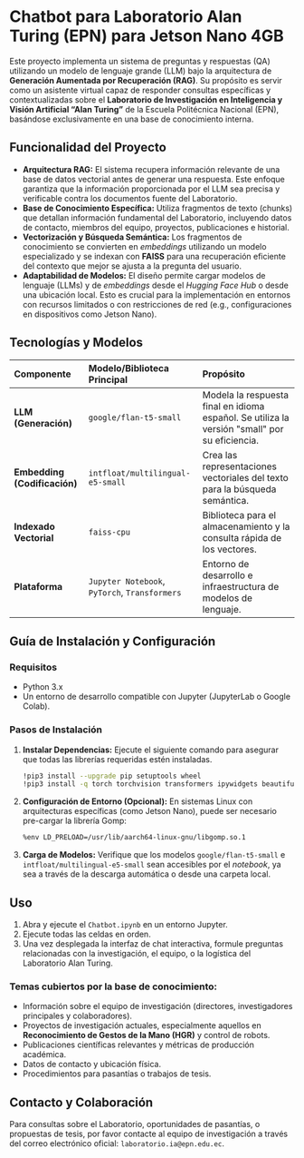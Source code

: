 # Chatbot para Laboratorio Alan Turing (EPN) para Jetson Nano 4GB

Este proyecto implementa un sistema de preguntas y respuestas (QA) utilizando un modelo de lenguaje grande (LLM) bajo la arquitectura de **Generación Aumentada por Recuperación (RAG)**. Su propósito es servir como un asistente virtual capaz de responder consultas específicas y contextualizadas sobre el **Laboratorio de Investigación en Inteligencia y Visión Artificial “Alan Turing”** de la Escuela Politécnica Nacional (EPN), basándose exclusivamente en una base de conocimiento interna.

## Funcionalidad del Proyecto

* **Arquitectura RAG:** El sistema recupera información relevante de una base de datos vectorial antes de generar una respuesta. Este enfoque garantiza que la información proporcionada por el LLM sea precisa y verificable contra los documentos fuente del Laboratorio.
* **Base de Conocimiento Específica:** Utiliza fragmentos de texto (chunks) que detallan información fundamental del Laboratorio, incluyendo datos de contacto, miembros del equipo, proyectos, publicaciones e historial.
* **Vectorización y Búsqueda Semántica:** Los fragmentos de conocimiento se convierten en *embeddings* utilizando un modelo especializado y se indexan con **FAISS** para una recuperación eficiente del contexto que mejor se ajusta a la pregunta del usuario.
* **Adaptabilidad de Modelos:** El diseño permite cargar modelos de lenguaje (LLMs) y de *embeddings* desde el *Hugging Face Hub* o desde una ubicación local. Esto es crucial para la implementación en entornos con recursos limitados o con restricciones de red (e.g., configuraciones en dispositivos como Jetson Nano).

## Tecnologías y Modelos

| Componente | Modelo/Biblioteca Principal | Propósito |
| :--- | :--- | :--- |
| **LLM (Generación)** | `google/flan-t5-small` | Modela la respuesta final en idioma español. Se utiliza la versión "small" por su eficiencia. |
| **Embedding (Codificación)** | `intfloat/multilingual-e5-small` | Crea las representaciones vectoriales del texto para la búsqueda semántica. |
| **Indexado Vectorial** | `faiss-cpu` | Biblioteca para el almacenamiento y la consulta rápida de los vectores. |
| **Plataforma** | `Jupyter Notebook`, `PyTorch`, `Transformers` | Entorno de desarrollo e infraestructura de modelos de lenguaje. |

## Guía de Instalación y Configuración

### Requisitos

* Python 3.x
* Un entorno de desarrollo compatible con Jupyter (JupyterLab o Google Colab).

### Pasos de Instalación

1.  **Instalar Dependencias:** Ejecute el siguiente comando para asegurar que todas las librerías requeridas estén instaladas.

    ```bash
    !pip3 install --upgrade pip setuptools wheel
    !pip3 install -q torch torchvision transformers ipywidgets beautifulsoup4 sentence_transformers faiss-cpu
    ```

2.  **Configuración de Entorno (Opcional):** En sistemas Linux con arquitecturas específicas (como Jetson Nano), puede ser necesario pre-cargar la librería Gomp:

    ```bash
    %env LD_PRELOAD=/usr/lib/aarch64-linux-gnu/libgomp.so.1
    ```

3.  **Carga de Modelos:** Verifique que los modelos `google/flan-t5-small` e `intfloat/multilingual-e5-small` sean accesibles por el *notebook*, ya sea a través de la descarga automática o desde una carpeta local.

## Uso

1.  Abra y ejecute el `Chatbot.ipynb` en un entorno Jupyter.
2.  Ejecute todas las celdas en orden.
3.  Una vez desplegada la interfaz de chat interactiva, formule preguntas relacionadas con la investigación, el equipo, o la logística del Laboratorio Alan Turing.

### Temas cubiertos por la base de conocimiento:

* Información sobre el equipo de investigación (directores, investigadores principales y colaboradores).
* Proyectos de investigación actuales, especialmente aquellos en **Reconocimiento de Gestos de la Mano (HGR)** y control de robots.
* Publicaciones científicas relevantes y métricas de producción académica.
* Datos de contacto y ubicación física.
* Procedimientos para pasantías o trabajos de tesis.

## Contacto y Colaboración

Para consultas sobre el Laboratorio, oportunidades de pasantías, o propuestas de tesis, por favor contacte al equipo de investigación a través del correo electrónico oficial: `laboratorio.ia@epn.edu.ec`.